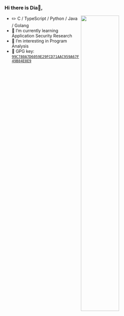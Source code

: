 ### Hi there is Dia👋,

<!--
**DiamondHunters/DiamondHunters** is a ✨ _special_ ✨ repository because its `README.md` (this file) appears on your GitHub profile.

Here are some ideas to get you started:

- 🔭 I’m currently working on ...
- 🌱 I’m currently learning ...
- 👯 I’m looking to collaborate on ...
- 🤔 I’m looking for help with ...
- 💬 Ask me about ...
- 📫 How to reach me: ...
- 😄 Pronouns: ...
- ⚡ Fun fact: ...
-->

<picture>
    <source media="(prefers-color-scheme: dark)" srcset="https://github-readme-stats.vercel.app/api?username=DiamondHunters&show_icons=true">
    <img align="right" width="50%" src="https://github-readme-stats.vercel.app/api?username=DiamondHunters&show_icons=true">
</picture>

-   :pencil2: C / TypeScript / Python / Java / Golang
- 🌱 I’m currently learning Application Security Research
- 🤔 I’m interesting in Program Analysis
-   :key: GPG key: [`99C780A7D6059E29FCD71AAC959A67F49B84E0E9`](https://keys.openpgp.org/vks/v1/by-fingerprint/99C780A7D6059E29FCD71AAC959A67F49B84E0E9)
